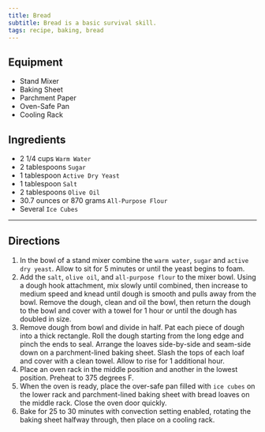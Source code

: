 ```yaml
---
title: Bread
subtitle: Bread is a basic survival skill.
tags: recipe, baking, bread
---
```


## Equipment
- Stand Mixer
- Baking Sheet
- Parchment Paper
- Oven-Safe Pan
- Cooling Rack

## Ingredients
- 2 1/4 cups `Warm Water`
- 2 tablespoons `Sugar`
- 1 tablespoon `Active Dry Yeast`
- 1 tablespoon `Salt`
- 2 tablespoons `Olive Oil`
- 30.7 ounces or 870 grams `All-Purpose Flour`
- Several `Ice Cubes`

***

## Directions
1. In the bowl of a stand mixer combine the `warm water`, `sugar` and `active dry yeast`. Allow to sit for 5 minutes or until the yeast begins to foam.
2. Add the `salt`, `olive oil`, and `all-purpose flour` to the mixer bowl. Using a dough hook attachment, mix slowly until combined, then increase to medium speed and knead until dough is smooth and pulls away from the bowl. Remove the dough, clean and oil the bowl, then return the dough to the bowl and cover with a towel for 1 hour or until the dough has doubled in size.
3. Remove dough from bowl and divide in half. Pat each piece of dough into a thick rectangle. Roll the dough starting from the long edge and pinch the ends to seal. Arrange the loaves side-by-side and seam-side down on a parchment-lined baking sheet. Slash the tops of each loaf and cover with a clean towel. Allow to rise for 1 additional hour.
4. Place an oven rack in the middle position and another in the lowest position. Preheat to 375 degrees F.
5. When the oven is ready, place the over-safe pan filled with `ice cubes` on the lower rack and parchment-lined baking sheet with bread loaves on the middle rack. Close the oven door quickly.
6. Bake for 25 to 30 minutes with convection setting enabled, rotating the baking sheet halfway through, then place on a cooling rack.
